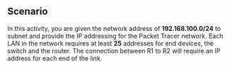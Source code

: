 ## Scenario
In this activity, you are given the network address of **192.168.100.0/24** to subnet and provide the IP addressing for the Packet Tracer network. Each LAN in the network requires at least **25** addresses for end devices, the switch and the router. The connection between R1 to R2 will require an IP address for each end of the link.
